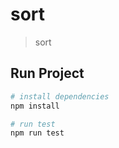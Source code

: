 # sort

> sort

## Run Project

``` bash
# install dependencies
npm install

# run test
npm run test

```